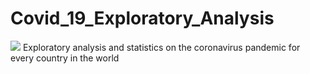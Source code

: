 # Covid_19_Exploratory_Analysis
![](lofi.gif)
Exploratory analysis and statistics on the coronavirus pandemic for every country in the world
